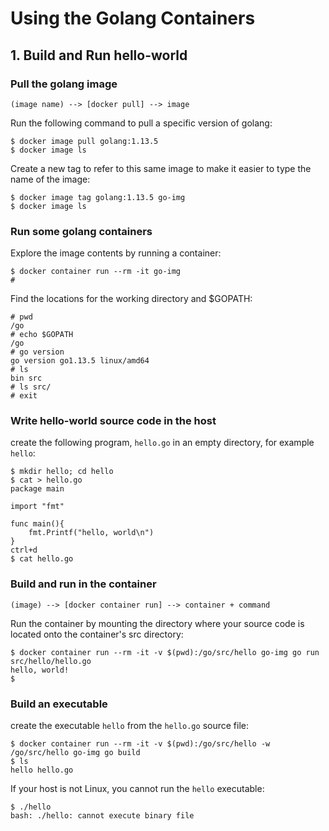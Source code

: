# Using the Golang Containers



## 1. Build and Run hello-world 


### Pull the golang image

```
(image name) --> [docker pull] --> image
```

Run the following command to pull a specific version of golang:

```
$ docker image pull golang:1.13.5
$ docker image ls
```

Create a new tag to refer to this same image to make it easier to type the name of the image:

```
$ docker image tag golang:1.13.5 go-img
$ docker image ls
```

### Run some golang containers

Explore the image contents by running a container:

```
$ docker container run --rm -it go-img
# 
```

Find the locations for the working directory and $GOPATH:

```
# pwd
/go
# echo $GOPATH
/go
# go version
go version go1.13.5 linux/amd64
# ls
bin src
# ls src/
# exit
```

### Write hello-world source code in the host

create the following program, `hello.go` in an empty directory, for example `hello`:

```
$ mkdir hello; cd hello
$ cat > hello.go
package main

import "fmt"

func main(){
    fmt.Printf("hello, world\n")
}
ctrl+d
$ cat hello.go
```

### Build and run in the container

```
(image) --> [docker container run] --> container + command
```
Run the container by mounting the directory where your source code is located onto the container's src directory:
```
$ docker container run --rm -it -v $(pwd):/go/src/hello go-img go run src/hello/hello.go
hello, world!
$
```

### Build an executable

create the executable `hello` from the `hello.go` source file:

```
$ docker container run --rm -it -v $(pwd):/go/src/hello -w /go/src/hello go-img go build
$ ls
hello hello.go
```

If your host is not Linux, you cannot run the `hello` executable:

```
$ ./hello
bash: ./hello: cannot execute binary file
```

